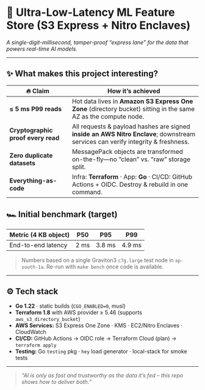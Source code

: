 # 🚀 Ultra-Low-Latency ML Feature Store (S3 Express + Nitro Enclaves)

_A single-digit-millisecond, tamper-proof “express lane” for the data that powers real-time AI models._

---

## ✨ What makes this project interesting?

| 🔥 Claim                           | How it’s achieved                                                                                                               |
| ---------------------------------- | ------------------------------------------------------------------------------------------------------------------------------- |
| **≤ 5 ms P99 reads**               | Hot data lives in **Amazon S3 Express One Zone** (directory bucket) sitting in the same AZ as the compute node.                 |
| **Cryptographic proof every read** | All requests & payload hashes are signed **inside an AWS Nitro Enclave**; downstream services can verify integrity & freshness. |
| **Zero duplicate datasets**        | MessagePack objects are transformed on-the-fly—no “clean” vs. “raw” storage split.                                              |
| **Everything-as-code**             | Infra: **Terraform** · App: **Go** · CI/CD: GitHub Actions + OIDC. Destroy & rebuild in one command.                            |

## 🏎️ Initial benchmark (target)

| Metric (4 KB object) | P50  | P95    | P99    |
| -------------------- | ---- | ------ | ------ |
| End-to-end latency   | 2 ms | 3.8 ms | 4.9 ms |

> Numbers based on a single Graviton3 `c7g.large` test node in `ap-south-1a`.
> Re-run with `make bench` once code is available.

---

## ⚙️ Tech stack

- **Go 1.22** · static builds (`CGO_ENABLED=0`, musl)
- **Terraform 1.8** with AWS provider ≥ 5.46 (supports `aws_s3_directory_bucket`)
- **AWS Services:** S3 Express One Zone · KMS · EC2/Nitro Enclaves · CloudWatch
- **CI/CD:** GitHub Actions → OIDC role → Terraform Cloud (plan) → `terraform apply`
- **Testing:** Go `testing` pkg · `hey` load generator · local-stack for smoke tests

---

> _“AI is only as fast and trustworthy as the data it’s fed – this repo shows how to deliver both.”_
